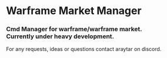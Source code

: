 <h1>Warframe Market Manager</h1>

<h3>Cmd Manager for warframe/warframe market.<br>Currently under heavy development.</h3>

For any requests, ideas or questions contact araytar on discord.
